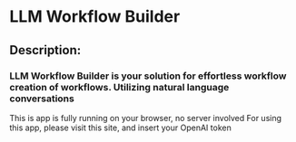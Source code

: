 # LLM Workflow Builder

## Description:
### LLM Workflow Builder is your solution for effortless workflow creation of workflows.  Utilizing natural language conversations

This is app is fully running on your browser, no server involved
For using this app, please visit this site, and insert your OpenAI token